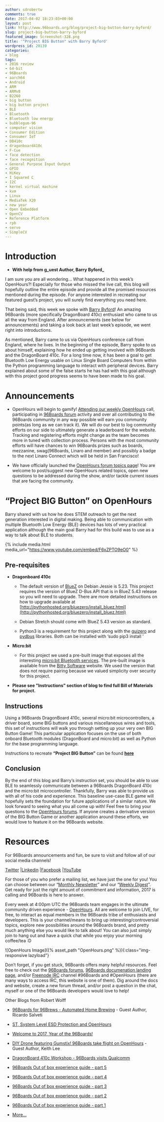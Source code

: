 ```yaml
---
author: sdrobertw
comments: true
date: 2017-04-02 18:23:03+00:00
layout: post
link: http://www.96boards.org/blog/project-big-button-barry-byford/
slug: project-big-button-barry-byford
featured_image: Screenshot-328.png
title: '"Project BIG Button" with Barry Byford'
wordpress_id: 20139
categories:
- blog
tags:
- 2016 review
- 64-bit
- 96Boards
- aarch64
- Android
- ARM
- ARMv8
- B2260
- big button
- big button project
- BLE
- Bluetooth
- Bluetooth low energy
- bubblegum-96
- computer vision
- Consumer Edition
- Consumer IoT
- DB410c
- dragonboard410c
- F-Cue
- face detection
- face recognition
- General Purpose Input Output
- GPIO
- HiKey
- I Squared C
- I2C
- kernel virtual machine
- kvm
- Linux
- MediaTek X20
- new year
- Open Embedded
- OpenCV
- Reference Platform
- rpb
- servo
- SimpleCV
---
```


# **Introduction**


- **With help from g_uest Author, Barry Byford_**

I am sure you are all wondering… What happened in this week’s OpenHours?! Especially for those who missed the live call, this blog will hopefully outline the entire episode and provide all the promised resources mentioned during the episode. For anyone interested in recreating our featured guest’s project, you will surely find everything you need here.

That being said, this week we spoke with [Barry Byford](https://twitter.com/uk_baz)! An amazing 96Boards (more specifically DragonBoard 410c) enthusiast who came to us all the way from England. After announcements (see below for announcements) and taking a look back at last week’s episode, we went right into introductions.

As mentioned, Barry came to us via OpenHours conference call from England, where he lives. In the beginning of the episode, Barry spoke to us about himself, explaining how he ended up getting involved with 96Boards and the DragonBoard 410c. For a long time now, it has been a goal to get Bluetooth Low Energy usable on Linux Single Board Computers from within the Python programming language to interact with peripheral devices. Barry explained about some of the false starts he has had with this goal although with this project good progress seems to have been made to his goal.


# **Announcements**






  * OpenHours will begin to gamify! [Attending our weekly OpenHours](https://www.96boards.org/openhours/) call, participating in [96Boards forum](https://discuss.96boards.org) activity and over all contributing to the 96Boards community in any way possible will earn you community points(as long as we can track it). We will do our best to log community efforts on our side to ultimately generate a leaderboard for the website. Tracking and registering efforts might change as the team becomes more in tuned with collection process. Persons with the most community efforts will have chances to win 96Boards prizes such as boards, mezzanine, swag(96Boards, Linaro and member) and possibly a badge to the next Linaro Connect which will be held in San Francisco!


  * We have officially launched the [OpenHours forum topics page](https://discuss.96boards.org/c/general/OpenHours)! You are welcome to post/suggest new OpenHours related topics, open new questions to be addressed during the show, and/or tackle current issues that are facing the community.




# **“Project BIG Button” on OpenHours**


Barry shared with us how he does STEM outreach to get the next generation interested in digital making. Being able to communication with multiple Bluetooth Low Energy (BLE) devices has lots of very practical application although the main goal Barry had for this build was to use as a way to talk about BLE to students.


{% include media.html media_url="https://www.youtube.com/embed/F6xZPTO9eO0" %}

## **Pre-requisites**

  * **Dragonboard 410c**


    * The default version of [BlueZ](http://www.bluez.org/) on Debian Jessie is 5.23. This project requires the version of BlueZ D-Bus API that is in BlueZ 5.43 release so you will need to upgrade. There are more detailed instructions on how to upgrade available at [http://pythonhosted.org/bluezero/install_bluez.html](http://pythonhosted.org/bluezero/install_bluez.html)


    * Debian Stretch should come with BlueZ 5.43 version as standard.


    * Python3 is a requirement for this project along with the [guizero](https://pypi.python.org/pypi/guizero/) and [pydbus](https://pypi.python.org/pypi/pydbus/) libraries. Both can be installed with ‘sudo pip3 install <library name>’





  * **Micro:bit**


    * For this project we used a pre-built image that exposes all the interesting [micro:bit Bluetooth services](https://lancaster-university.github.io/microbit-docs/resources/bluetooth/bluetooth_profile.html). The pre-built image is available from the [Bitty Software](http://www.bittysoftware.com/downloads.html#microbit_blue) website. We used the version that does not require pairing because we valued simplicity over security for this project.





  * **Please see "Instructions" section of blog to find full Bill of Materials for project.**




## **Instructions**


Using a 96Boards DragonBoard 410c, several micro:bit microcontrollers, a driver board, some BIG buttons and various miscellaneous wires and tools, this set of instructions will walk you through setting up your very own BIG Button Game! This particular application focuses on the use of both onboard Bluetooth modules (DragonBoard and micro:bit) as well as Python for the base programming language.

Instructions to recreate **“Project BIG Button”** can be found **[here](https://ukbaz.github.io/howto/proj_big_btn.html)**


## **Conclusion**


By the end of this blog and Barry’s instruction set, you should be able to use BLE to seamlessly communicate between a 96Boards DragonBoard 410c and the micro:bit microcontroller. Thankfully, Barry was able to provide us with all of his code and experience. This baseline use-case BLE game will hopefully sets the foundation for future applications of a similar nature. We look forward to seeing what you all come up with! Feel free to bring your questions to the [OpenHours forums](https://discuss.96boards.org/c/general/OpenHours). If anyone creates a derivative version of the BIG Button Game or another application around these efforts, we would love to feature it on the 96Boards website.


# **Resources**


For 96Boards announcements and fun, be sure to visit and follow all of our social media channels!

[Twitter](https://twitter.com/96Boards) &#124;[Linkedin](https://www.linkedin.com/company/6637095?trk=tyah&trkInfo=clickedVertical%3Ashowcase%2CclickedEntityId%3A6637095%2Cidx%3A1-1-1%2CtarId%3A1483603913878%2Ctas%3A96boards) &#124;[Facebook](https://www.facebook.com/96Boards/) &#124;[YouTube](https://www.youtube.com/c/96boards)

For those of you who prefer a mailing list, we have just the one for you! You can choose between our “[Monthly Newsletter](http://www.96boards.org/newsletter/)” and our “[Weekly Digest](http://www.96boards.org/newsletter/digest/)”. Get ready for just the right amount of commitment and information, 2017 is calling and 96Boards is here to answer.

Every week at 4:00pm UTC the 96Boards team engages in the ultimate community driven experience - [OpenHours](http://www.96boards.org/openhours/). All are welcome to join LIVE, for free, to interact as equal members in the 96Boards tribe of enthusiasts and developers. This is your channel/means to bring up interesting/controversial topics, explore new possibilities around the 96Boards brand, and pretty much anything else you would like to talk about! You can also just simply join to hang out and have a quick chat while you enjoy your morning coffee/tea :D

![OpenHours Image]({% asset_path "OpenHours.png" %}){:class="img-responsive lazyload"}

Don’t forget, if you get stuck, 96Boards offers many helpful resources. Feel free to check out the [96Boards forums](http://www.96boards.org/forums/), [96Boards documenation landing page](https://github.com/96boards/documentation/), and/or [Freenode IRC](http://webchat.freenode.net/?channels=%2396boards) channel #96Boards and #OpenHours (there are many ways to access IRC, this website is one of them). Dig around the docs and website, create a new forum thread, and/or post a question in the chat, myself or one of the 96Boards developers would love to help!

Other Blogs from Robert Wolff




  * [96Boards for 96Brews - Automated Home Brewing](http://www.96boards.org/blog/96boards-96brews-automated-home-brewing/) - Guest Author, Ricardo Salveti


  * [ST, System Level ESD Protection and OpenHours](http://www.96boards.org/blog/st-system-level-esd-protection/)


  * [Welcome to 2017, Year of the 96Boards!](http://www.96boards.org/blog/welcome-2017-year-96boards/)


  * [DIY Drone featuring Gumstix! 96Boards take flight on OpenHours](http://www.96boards.org/blog/diy-drone-featuring-gumstix-96boards-take-flight-openhours/) - Guest Author, Keith Lee


  * [DragonBoard 410c Workshop - 96Boards visits Qualcomm](http://www.96boards.org/blog/dragonboard-410c-workshop-96boards-visits-qualcomm/)


  * [96Boards Out of box experience guide - part 5](http://www.96boards.org/blog/96boards-box-experience-guide-5/)


  * [96Boards Out of box experience guide - part 4](http://www.96boards.org/blog/96boards-box-experience-guide-4/)


  * [96Boards Out of box experience guide - part 3](http://www.96boards.org/blog/96boards-box-experience-guide-3/)


  * [96Boards Out of box experience guide - part 2](http://www.96boards.org/blog/96boards-box-experience-guide-2/)


  * [96Boards Out of box experience guide - part 1](http://www.96boards.org/blog/96boards-box-experience-guide-1/)


  * [More...](http://www.96boards.org/author/sdrobertw/)
